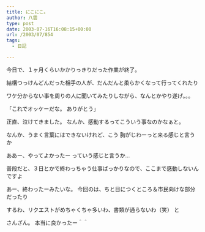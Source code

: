 ```yaml
---
title: にこにこ。
author: 八雲
type: post
date: 2003-07-16T16:08:15+00:00
url: /2003/07/854
tags:
  - 日記

---
```

今日で、１ヶ月くらいかかりっきりだった作業が終了。
  
結構つっけんどんだった相手の人が、だんだんと柔らかくなって行ってくれたり
  
ワケ分からない事を周りの人に聞いてみたりしながら、なんとかやり遂げ。。。

「これでオッケーだな。 ありがとう」

正直、泣けてきました。 なんか、感動するってこういう事なのかなぁと。
  
なんか、うまく言葉にはできないけれど、こう 胸がじわーっと来る感じと言うか
  
ああー、やってよかったー っていう感じと言うか…
  
普段だと、３日とかで終わっちゃう仕事ばっかりなので、ここまで感動しないんですよ
  
あー、終わったーみたいな。 今回のは、ちと目につくところ＆市民向けな部分だったり
  
するわ、リクエストがめちゃくちゃ多いわ、書類が通らないわ（笑） と
  
さんざん。 本当に良かったー＾＾

